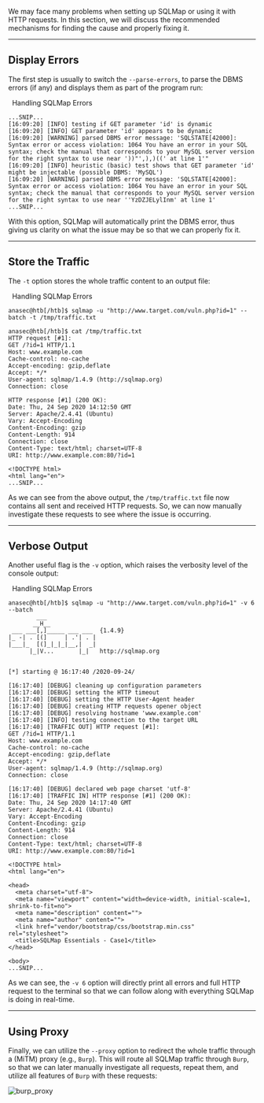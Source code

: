 We may face many problems when setting up SQLMap or using it with HTTP requests. In this section, we will discuss the recommended mechanisms for finding the cause and properly fixing it.

---

## Display Errors

The first step is usually to switch the `--parse-errors`, to parse the DBMS errors (if any) and displays them as part of the program run:

  Handling SQLMap Errors

```shell-session
...SNIP...
[16:09:20] [INFO] testing if GET parameter 'id' is dynamic
[16:09:20] [INFO] GET parameter 'id' appears to be dynamic
[16:09:20] [WARNING] parsed DBMS error message: 'SQLSTATE[42000]: Syntax error or access violation: 1064 You have an error in your SQL syntax; check the manual that corresponds to your MySQL server version for the right syntax to use near '))"',),)((' at line 1'"
[16:09:20] [INFO] heuristic (basic) test shows that GET parameter 'id' might be injectable (possible DBMS: 'MySQL')
[16:09:20] [WARNING] parsed DBMS error message: 'SQLSTATE[42000]: Syntax error or access violation: 1064 You have an error in your SQL syntax; check the manual that corresponds to your MySQL server version for the right syntax to use near ''YzDZJELylInm' at line 1'
...SNIP...
```

With this option, SQLMap will automatically print the DBMS error, thus giving us clarity on what the issue may be so that we can properly fix it.

---

## Store the Traffic

The `-t` option stores the whole traffic content to an output file:

  Handling SQLMap Errors

```shell-session
anasec@htb[/htb]$ sqlmap -u "http://www.target.com/vuln.php?id=1" --batch -t /tmp/traffic.txt

anasec@htb[/htb]$ cat /tmp/traffic.txt
HTTP request [#1]:
GET /?id=1 HTTP/1.1
Host: www.example.com
Cache-control: no-cache
Accept-encoding: gzip,deflate
Accept: */*
User-agent: sqlmap/1.4.9 (http://sqlmap.org)
Connection: close

HTTP response [#1] (200 OK):
Date: Thu, 24 Sep 2020 14:12:50 GMT
Server: Apache/2.4.41 (Ubuntu)
Vary: Accept-Encoding
Content-Encoding: gzip
Content-Length: 914
Connection: close
Content-Type: text/html; charset=UTF-8
URI: http://www.example.com:80/?id=1

<!DOCTYPE html>
<html lang="en">
...SNIP...
```

As we can see from the above output, the `/tmp/traffic.txt` file now contains all sent and received HTTP requests. So, we can now manually investigate these requests to see where the issue is occurring.

---

## Verbose Output

Another useful flag is the `-v` option, which raises the verbosity level of the console output:

  Handling SQLMap Errors

```shell-session
anasec@htb[/htb]$ sqlmap -u "http://www.target.com/vuln.php?id=1" -v 6 --batch
        ___
       __H__
 ___ ___[,]_____ ___ ___  {1.4.9}
|_ -| . [(]     | .'| . |
|___|_  [(]_|_|_|__,|  _|
      |_|V...       |_|   http://sqlmap.org


[*] starting @ 16:17:40 /2020-09-24/

[16:17:40] [DEBUG] cleaning up configuration parameters
[16:17:40] [DEBUG] setting the HTTP timeout
[16:17:40] [DEBUG] setting the HTTP User-Agent header
[16:17:40] [DEBUG] creating HTTP requests opener object
[16:17:40] [DEBUG] resolving hostname 'www.example.com'
[16:17:40] [INFO] testing connection to the target URL
[16:17:40] [TRAFFIC OUT] HTTP request [#1]:
GET /?id=1 HTTP/1.1
Host: www.example.com
Cache-control: no-cache
Accept-encoding: gzip,deflate
Accept: */*
User-agent: sqlmap/1.4.9 (http://sqlmap.org)
Connection: close

[16:17:40] [DEBUG] declared web page charset 'utf-8'
[16:17:40] [TRAFFIC IN] HTTP response [#1] (200 OK):
Date: Thu, 24 Sep 2020 14:17:40 GMT
Server: Apache/2.4.41 (Ubuntu)
Vary: Accept-Encoding
Content-Encoding: gzip
Content-Length: 914
Connection: close
Content-Type: text/html; charset=UTF-8
URI: http://www.example.com:80/?id=1

<!DOCTYPE html>
<html lang="en">

<head>
  <meta charset="utf-8">
  <meta name="viewport" content="width=device-width, initial-scale=1, shrink-to-fit=no">
  <meta name="description" content="">
  <meta name="author" content="">
  <link href="vendor/bootstrap/css/bootstrap.min.css" rel="stylesheet">
  <title>SQLMap Essentials - Case1</title>
</head>

<body>
...SNIP...
```

As we can see, the `-v 6` option will directly print all errors and full HTTP request to the terminal so that we can follow along with everything SQLMap is doing in real-time.

---

## Using Proxy

Finally, we can utilize the `--proxy` option to redirect the whole traffic through a (MiTM) proxy (e.g., `Burp`). This will route all SQLMap traffic through `Burp`, so that we can later manually investigate all requests, repeat them, and utilize all features of `Burp` with these requests:

![burp_proxy](https://academy.hackthebox.com/storage/modules/58/eIwJeV3.png)